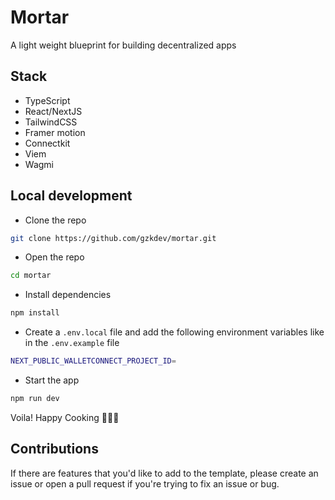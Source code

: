 # Mortar

A light weight blueprint for building decentralized apps

## Stack

- TypeScript
- React/NextJS
- TailwindCSS
- Framer motion
- Connectkit
- Viem
- Wagmi

## Local development

- Clone the repo

```bash
git clone https://github.com/gzkdev/mortar.git
```

- Open the repo

```bash
cd mortar
```

- Install dependencies

```bash
npm install
```

- Create a `.env.local` file and add the following environment variables like in the `.env.example` file

```bash
NEXT_PUBLIC_WALLETCONNECT_PROJECT_ID=
```

- Start the app

```bash
npm run dev
```

Voila! Happy Cooking 🧑🏾‍🍳

## Contributions

If there are features that you'd like to add to the template, please create an issue or open a pull request if you're trying to fix an issue or bug.
